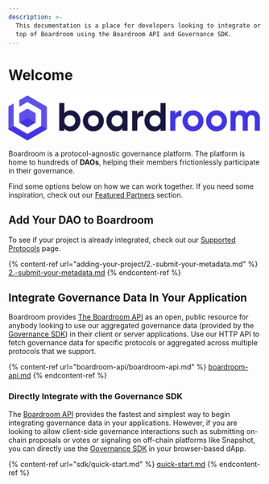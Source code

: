 ```yaml
---
description: >-
  This documentation is a place for developers looking to integrate or build on
  top of Boardroom using the Boardroom API and Governance SDK.
---
```


# Welcome

![](.gitbook/assets/full-logo-dark.png)

Boardroom is a protocol-agnostic governance platform. The platform is home to hundreds of **DAOs**, helping their members frictionlessly participate in their governance.

Find some options below on how we can work together. If you need some inspiration, check out our [Featured Partners](featured-partners.md) section.

## Add Your DAO to Boardroom

To see if your project is already integrated, check out our [Supported Protocols](protocols.md) page.

{% content-ref url="adding-your-project/2.-submit-your-metadata.md" %}
[2.-submit-your-metadata.md](adding-your-project/2.-submit-your-metadata.md)
{% endcontent-ref %}

## Integrate Governance Data In Your Application

Boardroom provides [The Boardroom API](boardroom-api/boardroom-api.md) as an open, public resource for anybody looking to use our aggregated governance data (provided by the [Governance SDK](sdk/governance-sdk.md)) in their client or server applications. Use our HTTP API to fetch governance data for specific protocols or aggregated across multiple protocols that we support.

{% content-ref url="boardroom-api/boardroom-api.md" %}
[boardroom-api.md](boardroom-api/boardroom-api.md)
{% endcontent-ref %}

### Directly Integrate with the Governance SDK

The [Boardroom API](boardroom-api/boardroom-api.md) provides the fastest and simplest way to begin integrating governance data in your applications. However, if you are looking to allow client-side governance interactions such as submitting on-chain proposals or votes or signaling on off-chain platforms like Snapshot, you can directly use the [Governance SDK](sdk/governance-sdk.md) in your browser-based dApp.

{% content-ref url="sdk/quick-start.md" %}
[quick-start.md](sdk/quick-start.md)
{% endcontent-ref %}
